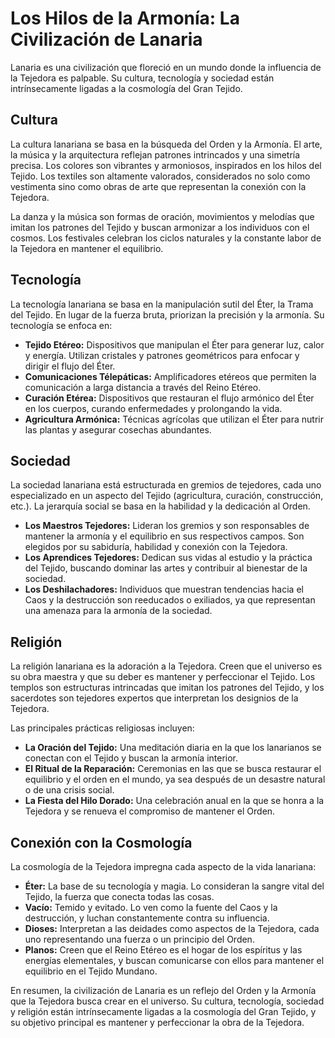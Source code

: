 # Los Hilos de la Armonía: La Civilización de Lanaria

Lanaria es una civilización que floreció en un mundo donde la influencia de la Tejedora es palpable. Su cultura, tecnología y sociedad están intrínsecamente ligadas a la cosmología del Gran Tejido.

## Cultura

La cultura lanariana se basa en la búsqueda del Orden y la Armonía. El arte, la música y la arquitectura reflejan patrones intrincados y una simetría precisa. Los colores son vibrantes y armoniosos, inspirados en los hilos del Tejido. Los textiles son altamente valorados, considerados no solo como vestimenta sino como obras de arte que representan la conexión con la Tejedora.

La danza y la música son formas de oración, movimientos y melodías que imitan los patrones del Tejido y buscan armonizar a los individuos con el cosmos. Los festivales celebran los ciclos naturales y la constante labor de la Tejedora en mantener el equilibrio.

## Tecnología

La tecnología lanariana se basa en la manipulación sutil del Éter, la Trama del Tejido. En lugar de la fuerza bruta, priorizan la precisión y la armonía. Su tecnología se enfoca en:

*   **Tejido Etéreo:** Dispositivos que manipulan el Éter para generar luz, calor y energía. Utilizan cristales y patrones geométricos para enfocar y dirigir el flujo del Éter.
*   **Comunicaciones Télepáticas:** Amplificadores etéreos que permiten la comunicación a larga distancia a través del Reino Etéreo.
*   **Curación Etérea:** Dispositivos que restauran el flujo armónico del Éter en los cuerpos, curando enfermedades y prolongando la vida.
*   **Agricultura Armónica:** Técnicas agrícolas que utilizan el Éter para nutrir las plantas y asegurar cosechas abundantes.

## Sociedad

La sociedad lanariana está estructurada en gremios de tejedores, cada uno especializado en un aspecto del Tejido (agricultura, curación, construcción, etc.). La jerarquía social se basa en la habilidad y la dedicación al Orden.

*   **Los Maestros Tejedores:** Lideran los gremios y son responsables de mantener la armonía y el equilibrio en sus respectivos campos. Son elegidos por su sabiduría, habilidad y conexión con la Tejedora.
*   **Los Aprendices Tejedores:** Dedican sus vidas al estudio y la práctica del Tejido, buscando dominar las artes y contribuir al bienestar de la sociedad.
*   **Los Deshilachadores:** Individuos que muestran tendencias hacia el Caos y la destrucción son reeducados o exiliados, ya que representan una amenaza para la armonía de la sociedad.

## Religión

La religión lanariana es la adoración a la Tejedora. Creen que el universo es su obra maestra y que su deber es mantener y perfeccionar el Tejido. Los templos son estructuras intrincadas que imitan los patrones del Tejido, y los sacerdotes son tejedores expertos que interpretan los designios de la Tejedora.

Las principales prácticas religiosas incluyen:

*   **La Oración del Tejido:** Una meditación diaria en la que los lanarianos se conectan con el Tejido y buscan la armonía interior.
*   **El Ritual de la Reparación:** Ceremonias en las que se busca restaurar el equilibrio y el orden en el mundo, ya sea después de un desastre natural o de una crisis social.
*   **La Fiesta del Hilo Dorado:** Una celebración anual en la que se honra a la Tejedora y se renueva el compromiso de mantener el Orden.

## Conexión con la Cosmología

La cosmología de la Tejedora impregna cada aspecto de la vida lanariana:

*   **Éter:** La base de su tecnología y magia. Lo consideran la sangre vital del Tejido, la fuerza que conecta todas las cosas.
*   **Vacío:** Temido y evitado. Lo ven como la fuente del Caos y la destrucción, y luchan constantemente contra su influencia.
*   **Dioses:** Interpretan a las deidades como aspectos de la Tejedora, cada uno representando una fuerza o un principio del Orden.
*   **Planos:** Creen que el Reino Etéreo es el hogar de los espíritus y las energías elementales, y buscan comunicarse con ellos para mantener el equilibrio en el Tejido Mundano.

En resumen, la civilización de Lanaria es un reflejo del Orden y la Armonía que la Tejedora busca crear en el universo. Su cultura, tecnología, sociedad y religión están intrínsecamente ligadas a la cosmología del Gran Tejido, y su objetivo principal es mantener y perfeccionar la obra de la Tejedora.